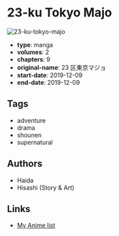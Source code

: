 # 23-ku Tokyo Majo

![23-ku-tokyo-majo](https://cdn.myanimelist.net/images/manga/3/230068.jpg)

-   **type**: manga
-   **volumes**: 2
-   **chapters**: 9
-   **original-name**: 23 区東京マジョ
-   **start-date**: 2019-12-09
-   **end-date**: 2019-12-09

## Tags

-   adventure
-   drama
-   shounen
-   supernatural

## Authors

-   Haida
-   Hisashi (Story & Art)

## Links

-   [My Anime list](https://myanimelist.net/manga/124413/23-ku_Tokyo_Majo)
